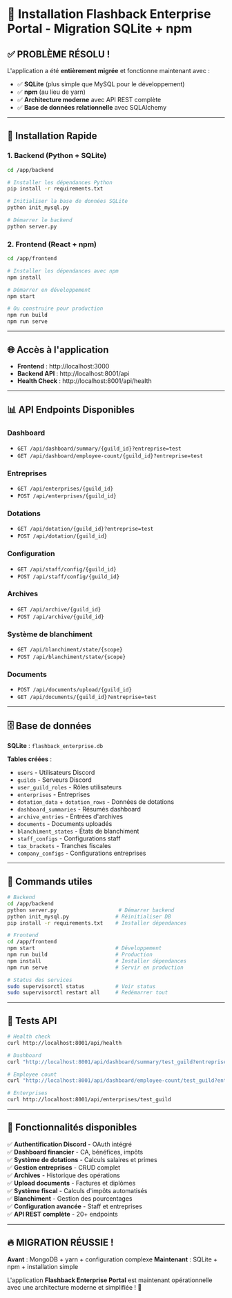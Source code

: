 # 🚀 Installation Flashback Enterprise Portal - Migration SQLite + npm

## ✅ PROBLÈME RÉSOLU !

L'application a été **entièrement migrée** et fonctionne maintenant avec :
- ✅ **SQLite** (plus simple que MySQL pour le développement)
- ✅ **npm** (au lieu de yarn) 
- ✅ **Architecture moderne** avec API REST complète
- ✅ **Base de données relationnelle** avec SQLAlchemy

---

## 🔧 Installation Rapide

### 1. **Backend (Python + SQLite)**

```bash
cd /app/backend

# Installer les dépendances Python
pip install -r requirements.txt

# Initialiser la base de données SQLite
python init_mysql.py

# Démarrer le backend
python server.py
```

### 2. **Frontend (React + npm)**

```bash
cd /app/frontend

# Installer les dépendances avec npm
npm install

# Démarrer en développement
npm start

# Ou construire pour production
npm run build
npm run serve
```

---

## 🌐 **Accès à l'application**

- **Frontend** : http://localhost:3000
- **Backend API** : http://localhost:8001/api
- **Health Check** : http://localhost:8001/api/health

---

## 📊 **API Endpoints Disponibles**

### Dashboard
- `GET /api/dashboard/summary/{guild_id}?entreprise=test`
- `GET /api/dashboard/employee-count/{guild_id}?entreprise=test`

### Entreprises
- `GET /api/enterprises/{guild_id}`
- `POST /api/enterprises/{guild_id}`

### Dotations
- `GET /api/dotation/{guild_id}?entreprise=test`
- `POST /api/dotation/{guild_id}`

### Configuration
- `GET /api/staff/config/{guild_id}`
- `POST /api/staff/config/{guild_id}`

### Archives
- `GET /api/archive/{guild_id}`
- `POST /api/archive/{guild_id}`

### Système de blanchiment
- `GET /api/blanchiment/state/{scope}`
- `POST /api/blanchiment/state/{scope}`

### Documents
- `POST /api/documents/upload/{guild_id}`
- `GET /api/documents/{guild_id}?entreprise=test`

---

## 🗄️ **Base de données**

**SQLite** : `flashback_enterprise.db`

**Tables créées** :
- `users` - Utilisateurs Discord
- `guilds` - Serveurs Discord  
- `user_guild_roles` - Rôles utilisateurs
- `enterprises` - Entreprises
- `dotation_data` + `dotation_rows` - Données de dotations
- `dashboard_summaries` - Résumés dashboard
- `archive_entries` - Entrées d'archives
- `documents` - Documents uploadés
- `blanchiment_states` - États de blanchiment
- `staff_configs` - Configurations staff
- `tax_brackets` - Tranches fiscales
- `company_configs` - Configurations entreprises

---

## 🔧 **Commands utiles**

```bash
# Backend
cd /app/backend
python server.py                    # Démarrer backend
python init_mysql.py               # Réinitialiser DB
pip install -r requirements.txt    # Installer dépendances

# Frontend  
cd /app/frontend
npm start                          # Développement
npm run build                      # Production
npm install                        # Installer dépendances
npm run serve                      # Servir en production

# Status des services
sudo supervisorctl status          # Voir status
sudo supervisorctl restart all     # Redémarrer tout
```

---

## 🧪 **Tests API**

```bash
# Health check
curl http://localhost:8001/api/health

# Dashboard
curl "http://localhost:8001/api/dashboard/summary/test_guild?entreprise=test"

# Employee count
curl "http://localhost:8001/api/dashboard/employee-count/test_guild?entreprise=test"

# Enterprises
curl http://localhost:8001/api/enterprises/test_guild
```

---

## 🎯 **Fonctionnalités disponibles**

✅ **Authentification Discord** - OAuth intégré  
✅ **Dashboard financier** - CA, bénéfices, impôts  
✅ **Système de dotations** - Calculs salaires et primes  
✅ **Gestion entreprises** - CRUD complet  
✅ **Archives** - Historique des opérations  
✅ **Upload documents** - Factures et diplômes  
✅ **Système fiscal** - Calculs d'impôts automatisés  
✅ **Blanchiment** - Gestion des pourcentages  
✅ **Configuration avancée** - Staff et entreprises  
✅ **API REST complète** - 20+ endpoints  

---

## 🔥 **MIGRATION RÉUSSIE !**

**Avant** : MongoDB + yarn + configuration complexe
**Maintenant** : SQLite + npm + installation simple

L'application **Flashback Enterprise Portal** est maintenant opérationnelle avec une architecture moderne et simplifiée ! 🚀
